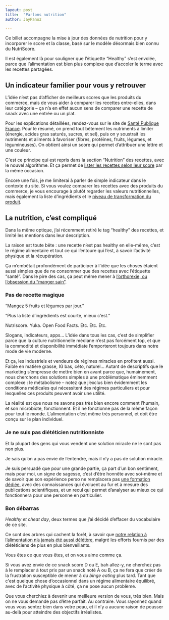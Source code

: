 ```yaml
---
layout: post
title:  "Parlons nutrition"
author: JayPanoz

---
```


Ce billet accompagne la mise à jour des données de nutrition pour y incorporer le score et la classe, basé sur le modèle désormais bien connu du NutriScore. 

Il est également là pour souligner que l’étiquette “Healthy” s’est envolée, parce que l’alimentation est bien plus complexe que d’accoler le terme avec les recettes partagées.

## Un indicateur familier pour vous y retrouver

L’idée n’est pas d’afficher de meilleurs scores que les produits du commerce, mais de vous aider à comparer les recettes entre-elles, dans leur catégorie – ça n’a en effet aucun sens de comparer une recette de snack avec une entrée ou un plat.

Pour les explications détaillées, rendez-vous sur le site de [Santé Publique France](https://www.santepubliquefrance.fr/determinants-de-sante/nutrition-et-activite-physique/articles/nutri-score). Pour le résumé, on prend tout bêtement les nutriments à limiter (énergie, acides gras saturés, sucres, et sel), puis on y soustrait les nutriments et aliments à favoriser (fibres, protéines, fruits, légumes, et légumineuses). On obtient ainsi un score qui permet d’attribuer une lettre et une couleur.

C'est ce principe qui est repris dans la section “Nutrition” des recettes, avec le nouvel algorithme. Et ça permet de [lister les recettes selon leur score](../scores.html) par la même occasion.

Encore une fois, je me limiterai à parler de simple indicateur dans le contexte du site. Si vous voulez comparer les recettes avec des produits du commerce, je vous encourage à plutôt regarder les valeurs nutritionnelles, mais également la liste d’ingrédients et le [niveau de transformation du produit](https://fr.openfoodfacts.org/nova).

## La nutrition, c’est compliqué

Dans la même optique, j’ai récemment retiré le tag “healthy” des recettes, et limité les mentions dans leur description.

La raison est toute bête&nbsp;: une recette n’est pas healthy en elle-même, c’est le régime alimentaire et tout ce qui l’entoure qui l’est, à savoir l’activité physique et la récupération. 

Ça m’embêtait profondément de participer à l’idée que les choses étaient aussi simples que de ne consommer que des recettes avec l’étiquette “santé”. Dans le pire des cas, ça peut même mener à [l’orthorexie, ou l’obsession du “manger sain”](https://theconversation.com/lorthorexie-ou-quand-lobsession-du-manger-sain-vire-a-la-maladie-109052).

### Pas de recette magique

“Mangez 5 fruits et légumes par jour.” 

“Plus la liste d’ingrédients est courte, mieux c’est.”

Nutriscore. Yuka. Open Food Facts. Etc. Etc. Etc.

Slogans, indicateurs, apps… L’idée dans tous les cas, c’est de simplifier parce que la culture nutritionnelle médiane n’est pas forcément top, et que la commodité et disponibilité immédiate l’emporteront toujours dans notre mode de vie moderne. 

Et ça, les industriels et vendeurs de régimes miracles en profitent aussi. Faible en matière grasse, IG bas, céto, naturel… Autant de descriptifs que le marketing s’empresse de mettre bien en avant parce que, humainement, nous cherchons des solutions simples à une problématique éminemment complexe&nbsp;: le métabolisme – notez que j’exclus bien évidemment les conditions médicales qui nécessitent des régimes particuliers et pour lesquelles ces produits peuvent avoir une utilité.

La réalité est que nous ne savons pas très bien encore comment l’humain, et son microbiote, fonctionnent. Et il ne fonctionne pas de la même façon pour tout le monde. L’alimentation c’est même très personnel, et doit être conçu sur le plan individuel.

### Je ne suis pas diététicien nutritionniste 

Et la plupart des gens qui vous vendent une solution miracle ne le sont pas non plus. 

Je sais qu’on a pas envie de l’entendre, mais il n’y a pas de solution miracle. 

Je suis persuadé que pour une grande partie, ça part d’un bon sentiment, mais pour moi, un signe de sagesse, c’est d’être honnête avec soi-même et de savoir que son expérience perso ne remplacera pas [une formation dédiée](https://www.nicolas-aubineau.com/diplome-en-nutrition-du-sport/), avec des connaissances qui évoluent au fur et à mesure des publications scientifiques, et un recul qui permet d’analyser au mieux ce qui fonctionnera pour une personne en particulier.

### Bon débarras 

<i lang="en">Healthy et cheat day</i>, deux termes que j’ai décidé d’effacer du vocabulaire de ce site. 

Ce sont des arbres qui cachent la forêt, à savoir que [notre relation à l’alimentation n’a jamais été aussi délétère](https://www.bikeradar.com/features/long-reads/eating-disorders-pro-cycling), malgré les efforts fournis par des diététiciens de plus en plus bienveillants.

Vous êtes ce que vous êtes, et on vous aime comme ça. 

Si vous avez envie de ce snack score D ou E, bah allez-y, ne cherchez pas à le remplacer à tout prix par un snack noté A ou B, ça ne fera que créer de la frustration susceptible de mener à du <i lang="en">binge eating</i> plus tard. Tant que c'est quelque chose d’occasionnel dans un régime alimentaire équilibré, avec de l’activité physique à côté, ça ne pose aucun problème.

Que vous cherchiez à devenir une meilleure version de vous, très bien. Mais on ne vous demande pas d’être parfait. Au contraire. Vous rayonnez quand vous vous sentez bien dans votre peau, et il n’y a aucune raison de pousser au-delà pour atteindre des objectifs irréalistes.